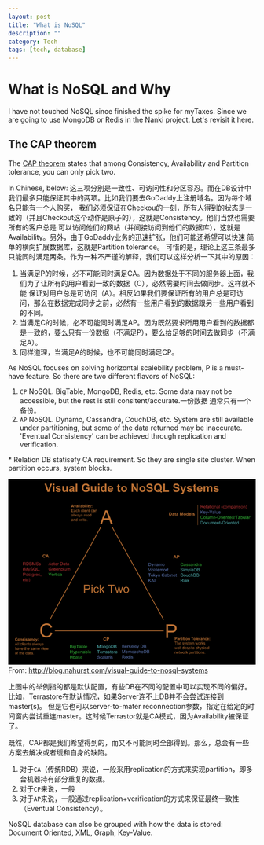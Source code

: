 ```yaml
---
layout: post
title: "What is NoSQL"
description: ""
category: Tech
tags: [tech, database]
---
```



# What is NoSQL and Why

I have not touched NoSQL since finished the spike for myTaxes. Since we are going to use MongoDB or Redis in the Nanki
project. Let's revisit it here.

## The CAP theorem

The [CAP theorem](http://www.julianbrowne.com/article/viewer/brewers-cap-theorem)  states that among Consistency, Availability
and Partition tolerance, you can only pick two.

In Chinese, below:
这三项分别是一致性、可访问性和分区容忍。而在DB设计中我们最多只能保证其中的两项。比如我们要去GoDaddy上注册域名。因为每个域名只能有一个人购买，
我们必须保证在Checkou的一刻，所有人得到的状态是一致的（并且Checkout这个动作是原子的），这就是Consistency。他们当然也需要所有的客户总是
可以访问他们的网站（并间接访问到他们的数据库），这就是Availability。另外，由于GoDaddy业务的迅速扩张，他们可能还希望可以快速
简单的横向扩展数据库，这就是Partition tolerance。
可惜的是，理论上这三条最多只能同时满足两条。作为一种不严谨的解释，我们可以这样分析一下其中的原因：

1. 当满足P的时候，必不可能同时满足CA。因为数据处于不同的服务器上面，我们为了让所有的用户看到一致的数据（C），必然需要时间去做同步。这样就不能
保证对用户总是可访问（A）。相反如果我们要保证所有的用户总是可访问，那么在数据完成同步之前，必然有一些用户看到的数据跟另一些用户看到的不同。
1. 当满足C的时候，必不可能同时满足AP。因为既然要求所用用户看到的数据都是一致的，要么只有一份数据（不满足P），要么给足够的时间去做同步（不满足A）。
1. 同样道理，当满足A的时候，也不可能同时满足CP。

As NoSQL focuses on solving horizontal scalebility problem, P is a must-have feature. So there are two different flavors of NoSQL:

1. `CP` NoSQL. BigTable, MongoDB, Redis, etc. Some data may not be accessible, but the rest is still consitent/accurate.一份数据
   通常只有一个备份。
1. `AP` NoSQL. Dynamo, Cassandra, CouchDB, etc. System are still available under partitioning, but some of the data returned
   may be inaccurate. 'Eventual Consistency' can be achieved through replication and verification.

\* Relation DB statisefy CA requirement. So they are single site cluster. When partition occurs, system blocks.

![CAP Theorem and NoSQL Databases](/images/NoSQL-CAP-Theorem.png)
From: http://blog.nahurst.com/visual-guide-to-nosql-systems

上图中的举例指的都是默认配置，有些DB在不同的配置中可以实现不同的偏好。比如，Terrastore在默认情况，如果Server连不上DB并不会尝试连接到master(s)。
但是它也可以server-to-mater reconnection参数，指定在给定的时间窗内尝试重连master。这时候Terrastor就是CA模式，因为Availability被保证了。

既然，CAP都是我们希望得到的，而又不可能同时全部得到。那么，总会有一些方案去解决或者缓和自身的缺陷。

1. 对于`CA`（传统RDB）来说，一般采用replication的方式来实现partition，即多台机器持有部分重复的数据。
1. 对于`CP`来说，一般
1. 对于`AP`来说，一般通过replication+verification的方式来保证最终一致性（Eventual Consistency）。

NoSQL database can also be grouped with how the data is stored: Document Oriented, XML, Graph, Key-Value.